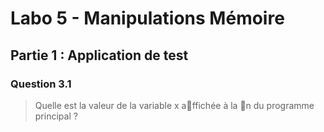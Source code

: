 # Labo 5 - Manipulations Mémoire

## Partie 1 : Application de test
### Question 3.1
> Quelle est la valeur de la variable x affichée à la n du programme principal ?

